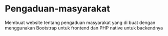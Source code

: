 # Pengaduan-masyarakat
Membuat website tentang pengaduan masyarakat yang di buat dengan menggunakan Bootstrap untuk frontend dan PHP native untuk backendnya
